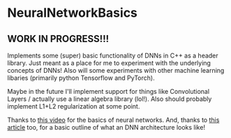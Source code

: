 # NeuralNetworkBasics
## WORK IN PROGRESS!!!

Implements some (super) basic functionality of DNNs in C++ as a header library. Just meant as a place for me to experiment with the underlying concepts of DNNs! Also will some experiments with other machine learning libaries (primarily python Tensorflow and PyTorch).

Maybe in the future I'll implement support for things like Convolutional Layers / actually use a linear algebra library (lol!). Also should probably implement L1+L2 regularization at some point.

Thanks to [this video](https://www.youtube.com/watch?v=hfMk-kjRv4c) for the basics of neural networks. And, thanks to [this article](http://www.code-spot.co.za/2009/10/08/15-steps-to-implemented-a-neural-net/) too, for a basic outline of what an DNN architecture looks like!
